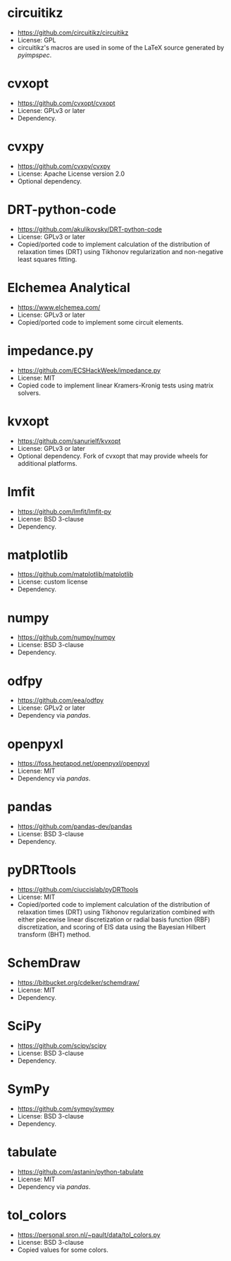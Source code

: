 # circuitikz
- https://github.com/circuitikz/circuitikz
- License: GPL
- circuitikz's macros are used in some of the LaTeX source generated by _pyimpspec_.

# cvxopt
- https://github.com/cvxopt/cvxopt
- License: GPLv3 or later
- Dependency.

# cvxpy
- https://github.com/cvxpy/cvxpy
- License: Apache License version 2.0
- Optional dependency.

# DRT-python-code
- https://github.com/akulikovsky/DRT-python-code
- License: GPLv3 or later
- Copied/ported code to implement calculation of the distribution of relaxation times (DRT) using Tikhonov regularization and non-negative least squares fitting.

# Elchemea Analytical
- https://www.elchemea.com/
- License: GPLv3 or later
- Copied/ported code to implement some circuit elements.

# impedance.py
- https://github.com/ECSHackWeek/impedance.py
- License: MIT
- Copied code to implement linear Kramers-Kronig tests using matrix solvers.

# kvxopt
- https://github.com/sanurielf/kvxopt
- License: GPLv3 or later
- Optional dependency. Fork of cvxopt that may provide wheels for additional platforms.

# lmfit
- https://github.com/lmfit/lmfit-py
- License: BSD 3-clause
- Dependency.

# matplotlib
- https://github.com/matplotlib/matplotlib
- License: custom license
- Dependency.

# numpy
- https://github.com/numpy/numpy
- License: BSD 3-clause
- Dependency.

# odfpy
- https://github.com/eea/odfpy
- License: GPLv2 or later
- Dependency via _pandas_.

# openpyxl
- https://foss.heptapod.net/openpyxl/openpyxl
- License: MIT
- Dependency via _pandas_.

# pandas
- https://github.com/pandas-dev/pandas
- License: BSD 3-clause
- Dependency.

# pyDRTtools
- https://github.com/ciuccislab/pyDRTtools
- License: MIT
- Copied/ported code to implement calculation of the distribution of relaxation times (DRT) using Tikhonov regularization combined with either piecewise linear discretization or radial basis function (RBF) discretization, and scoring of EIS data using the Bayesian Hilbert transform (BHT) method.

# SchemDraw
- https://bitbucket.org/cdelker/schemdraw/
- License: MIT
- Dependency.

# SciPy
- https://github.com/scipy/scipy
- License: BSD 3-clause
- Dependency.

# SymPy
- https://github.com/sympy/sympy
- License: BSD 3-clause
- Dependency.

# tabulate
- https://github.com/astanin/python-tabulate
- License: MIT
- Dependency via _pandas_.

# tol_colors
- https://personal.sron.nl/~pault/data/tol_colors.py
- License: BSD 3-clause
- Copied values for some colors.
